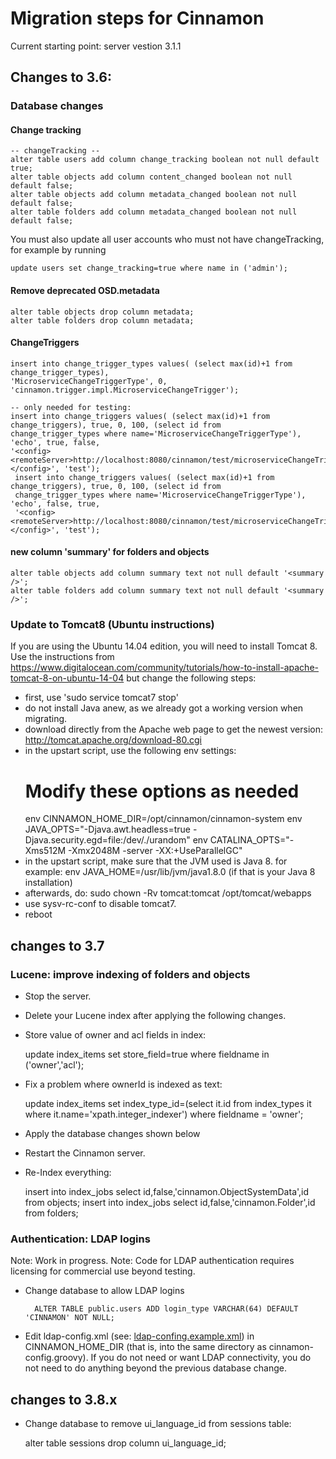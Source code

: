 # Migration steps for Cinnamon

Current starting point: server vestion 3.1.1

## Changes to 3.6:

### Database changes

#### Change tracking

    -- changeTracking --
    alter table users add column change_tracking boolean not null default true;
    alter table objects add column content_changed boolean not null default false;
    alter table objects add column metadata_changed boolean not null default false;
    alter table folders add column metadata_changed boolean not null default false;
    
You must also update all user accounts who must not have changeTracking, for example by running

    update users set change_tracking=true where name in ('admin'); 

#### Remove deprecated OSD.metadata
 
    alter table objects drop column metadata;
    alter table folders drop column metadata;

#### ChangeTriggers
    
    insert into change_trigger_types values( (select max(id)+1 from change_trigger_types),
    'MicroserviceChangeTriggerType', 0, 'cinnamon.trigger.impl.MicroserviceChangeTrigger');

    -- only needed for testing:
    insert into change_triggers values( (select max(id)+1 from change_triggers), true, 0, 100, (select id from 
    change_trigger_types where name='MicroserviceChangeTriggerType'), 'echo', true, false, 
    '<config><remoteServer>http://localhost:8080/cinnamon/test/microserviceChangeTriggerPreRequestTest</remoteServer></config>', 'test');    
     insert into change_triggers values( (select max(id)+1 from change_triggers), true, 0, 100, (select id from 
     change_trigger_types where name='MicroserviceChangeTriggerType'), 'echo', false, true, 
     '<config><remoteServer>http://localhost:8080/cinnamon/test/microserviceChangeTriggerPostRequestTest</remoteServer></config>', 'test');


#### new column 'summary' for folders and objects

    alter table objects add column summary text not null default '<summary />';
    alter table folders add column summary text not null default '<summary />';

### Update to Tomcat8 (Ubuntu instructions)
 
If you are using the Ubuntu 14.04 edition, you will need to install Tomcat 8. 
Use the instructions from 
https://www.digitalocean.com/community/tutorials/how-to-install-apache-tomcat-8-on-ubuntu-14-04
but change the following steps:

* first, use 'sudo service tomcat7 stop'
* do not install Java anew, as we already got a working version when migrating.
* download directly from the Apache web page to get the newest version:
    http://tomcat.apache.org/download-80.cgi
* in the upstart script, use the following env settings:
  # Modify these options as needed                                                                                                                                                                                                                                               
  env CINNAMON_HOME_DIR=/opt/cinnamon/cinnamon-system
  env JAVA_OPTS="-Djava.awt.headless=true -Djava.security.egd=file:/dev/./urandom"
  env CATALINA_OPTS="-Xms512M -Xmx2048M -server -XX:+UseParallelGC"
* in the upstart script, make sure that the JVM used is Java 8.
  for example: env JAVA_HOME=/usr/lib/jvm/java1.8.0 (if that is your Java 8 installation)
* afterwards, do: sudo chown -Rv tomcat:tomcat /opt/tomcat/webapps
* use sysv-rc-conf to disable tomcat7.
* reboot

## changes to 3.7

### Lucene: improve indexing of folders and objects

* Stop the server.
* Delete your Lucene index after applying the following changes.
* Store value of owner and acl fields in index:
 
    update index_items set store_field=true where fieldname in ('owner','acl');

* Fix a problem where ownerId is indexed as text:

    update index_items set index_type_id=(select it.id from index_types it where it.name='xpath.integer_indexer') where fieldname = 'owner';
    
* Apply the database changes shown below
* Restart the Cinnamon server.
* Re-Index everything: 

    insert into index_jobs select id,false,'cinnamon.ObjectSystemData',id from objects;
    insert into index_jobs select id,false,'cinnamon.Folder',id from folders;
    
### Authentication: LDAP logins

Note: Work in progress.
Note: Code for LDAP authentication requires licensing for commercial use beyond testing.

* Change database to allow LDAP logins
    
        ALTER TABLE public.users ADD login_type VARCHAR(64) DEFAULT 'CINNAMON' NOT NULL;
        
* Edit ldap-config.xml (see: [ldap-confing.example.xml](../ldap-config.exampl.xml)) in CINNAMON_HOME_DIR
  (that is, into the same directory as cinnamon-config.groovy). If you do not need or want LDAP connectivity,
  you do not need to do anything beyond the previous database change.
  
## changes to 3.8.x

* Change database to remove ui_language_id from sessions table:

    alter table sessions drop column ui_language_id;  